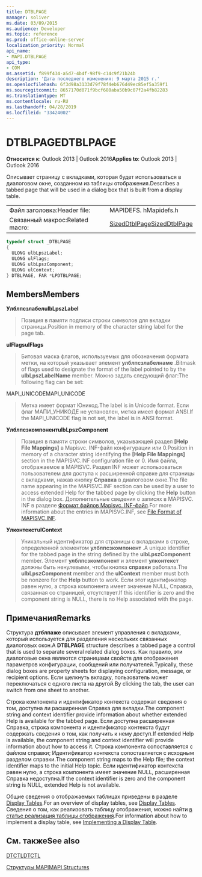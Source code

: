 ```yaml
---
title: DTBLPAGE
manager: soliver
ms.date: 03/09/2015
ms.audience: Developer
ms.topic: reference
ms.prod: office-online-server
localization_priority: Normal
api_name:
- MAPI.DTBLPAGE
api_type:
- COM
ms.assetid: f899f434-a5d7-4b4f-98f9-c14c9f21b24b
description: 'Дата последнего изменения: 9 марта 2015 г.'
ms.openlocfilehash: 6f3d98a3133d79f78f4eb676d49ec85ef5a359f1
ms.sourcegitcommit: 8657170d071f9bcf680aba50b9c07f2a4fb82283
ms.translationtype: MT
ms.contentlocale: ru-RU
ms.lasthandoff: 04/28/2019
ms.locfileid: "33424002"
---
```

# <a name="dtblpage"></a><span data-ttu-id="f5a9a-103">DTBLPAGE</span><span class="sxs-lookup"><span data-stu-id="f5a9a-103">DTBLPAGE</span></span>

  
  
<span data-ttu-id="f5a9a-104">**Относится к**: Outlook 2013 | Outlook 2016</span><span class="sxs-lookup"><span data-stu-id="f5a9a-104">**Applies to**: Outlook 2013 | Outlook 2016</span></span> 
  
<span data-ttu-id="f5a9a-105">Описывает страницу с вкладками, которая будет использоваться в диалоговом окне, созданном из таблицы отображения.</span><span class="sxs-lookup"><span data-stu-id="f5a9a-105">Describes a tabbed page that will be used in a dialog box that is built from a display table.</span></span> 
  
|||
|:-----|:-----|
|<span data-ttu-id="f5a9a-106">Файл заголовка:</span><span class="sxs-lookup"><span data-stu-id="f5a9a-106">Header file:</span></span>  <br/> |<span data-ttu-id="f5a9a-107">MAPIDEFS. h</span><span class="sxs-lookup"><span data-stu-id="f5a9a-107">Mapidefs.h</span></span>  <br/> |
|<span data-ttu-id="f5a9a-108">Связанный макрос:</span><span class="sxs-lookup"><span data-stu-id="f5a9a-108">Related macro:</span></span>  <br/> |[<span data-ttu-id="f5a9a-109">SizedDtblPage</span><span class="sxs-lookup"><span data-stu-id="f5a9a-109">SizedDtblPage</span></span>](sizeddtblpage.md) <br/> |
   
```cpp
typedef struct _DTBLPAGE
{
  ULONG ulbLpszLabel;
  ULONG ulFlags;
  ULONG ulbLpszComponent;
  ULONG ulContext;
} DTBLPAGE, FAR *LPDTBLPAGE;

```

## <a name="members"></a><span data-ttu-id="f5a9a-110">Members</span><span class="sxs-lookup"><span data-stu-id="f5a9a-110">Members</span></span>

 <span data-ttu-id="f5a9a-111">**Улблпсзлабел**</span><span class="sxs-lookup"><span data-stu-id="f5a9a-111">**ulbLpszLabel**</span></span>
  
> <span data-ttu-id="f5a9a-112">Позиция в памяти подписи строки символов для вкладки страницы.</span><span class="sxs-lookup"><span data-stu-id="f5a9a-112">Position in memory of the character string label for the page tab.</span></span>
    
 <span data-ttu-id="f5a9a-113">**ulFlags**</span><span class="sxs-lookup"><span data-stu-id="f5a9a-113">**ulFlags**</span></span>
  
> <span data-ttu-id="f5a9a-114">Битовая маска флагов, используемых для обозначения формата метки, на который указывает элемент **улблпсзлабелнаме** .</span><span class="sxs-lookup"><span data-stu-id="f5a9a-114">Bitmask of flags used to designate the format of the label pointed to by the **ulbLpszLabelName** member.</span></span> <span data-ttu-id="f5a9a-115">Можно задать следующий флаг:</span><span class="sxs-lookup"><span data-stu-id="f5a9a-115">The following flag can be set:</span></span> 
    
<span data-ttu-id="f5a9a-116">MAPI_UNICODE</span><span class="sxs-lookup"><span data-stu-id="f5a9a-116">MAPI_UNICODE</span></span> 
  
> <span data-ttu-id="f5a9a-117">Метка имеет формат Юникод.</span><span class="sxs-lookup"><span data-stu-id="f5a9a-117">The label is in Unicode format.</span></span> <span data-ttu-id="f5a9a-118">Если флаг МАПИ_УНИКОДЕ не установлен, метка имеет формат ANSI.</span><span class="sxs-lookup"><span data-stu-id="f5a9a-118">If the MAPI_UNICODE flag is not set, the label is in ANSI format.</span></span>
    
 <span data-ttu-id="f5a9a-119">**Улблпсзкомпонент**</span><span class="sxs-lookup"><span data-stu-id="f5a9a-119">**ulbLpszComponent**</span></span>
  
> <span data-ttu-id="f5a9a-120">Позиция в памяти строки символов, указывающей раздел **[Help File Mappings]** в Mapisvc. INF-файл конфигурации или 0.</span><span class="sxs-lookup"><span data-stu-id="f5a9a-120">Position in memory of a character string identifying the **[Help File Mappings]** section in the MAPISVC.INF configuration file or 0.</span></span> <span data-ttu-id="f5a9a-121">Имя файла, отображаемое в MAPISVC. Раздел INF может использоваться пользователем для доступа к расширенной справке для страницы с вкладками, нажав кнопку **Справка** в диалоговом окне.</span><span class="sxs-lookup"><span data-stu-id="f5a9a-121">The file name appearing in the MAPISVC.INF section can be used by a user to access extended Help for the tabbed page by clicking the **Help** button in the dialog box.</span></span> <span data-ttu-id="f5a9a-122">Дополнительные сведения о записях в MAPISVC. INF в разделе [Формат файлов Mapisvc. INF-файл](file-format-of-mapisvc-inf.md).</span><span class="sxs-lookup"><span data-stu-id="f5a9a-122">For more information about the entries in MAPISVC.INF, see [File Format of MAPISVC.INF](file-format-of-mapisvc-inf.md).</span></span>
    
 <span data-ttu-id="f5a9a-123">**Улконтекст**</span><span class="sxs-lookup"><span data-stu-id="f5a9a-123">**ulContext**</span></span>
  
> <span data-ttu-id="f5a9a-124">Уникальный идентификатор для страницы с вкладками в строке, определенной элементом **улблпсзкомпонент** .</span><span class="sxs-lookup"><span data-stu-id="f5a9a-124">A unique identifier for the tabbed page in the string defined by the **ulbLpszComponent** member.</span></span> <span data-ttu-id="f5a9a-125">Элемент **улблпсзкомпонент** и элемент **улконтекст** должны быть ненулевыми, чтобы кнопка **справки** работала.</span><span class="sxs-lookup"><span data-stu-id="f5a9a-125">The **ulbLpszComponent** member and the **ulContext** member must both be nonzero for the **Help** button to work.</span></span> <span data-ttu-id="f5a9a-126">Если этот идентификатор равен нулю, а строка компонента имеет значение NULL, Справка, связанная со страницей, отсутствует.</span><span class="sxs-lookup"><span data-stu-id="f5a9a-126">If this identifier is zero and the component string is NULL, there is no Help associated with the page.</span></span> 
    
## <a name="remarks"></a><span data-ttu-id="f5a9a-127">Примечания</span><span class="sxs-lookup"><span data-stu-id="f5a9a-127">Remarks</span></span>

<span data-ttu-id="f5a9a-128">Структура **дтблпаже** описывает элемент управления с вкладками, который используется для разделения нескольких связанных диалоговых окон.</span><span class="sxs-lookup"><span data-stu-id="f5a9a-128">A **DTBLPAGE** structure describes a tabbed page a control that is used to separate several related dialog boxes.</span></span> <span data-ttu-id="f5a9a-129">Как правило, эти диалоговые окна являются страницами свойств для отображения параметров конфигурации, сообщений или получателей.</span><span class="sxs-lookup"><span data-stu-id="f5a9a-129">Typically, these dialog boxes are property sheets for displaying configuration, message, or recipient options.</span></span> <span data-ttu-id="f5a9a-130">Если щелкнуть вкладку, пользователь может переключаться с одного листа на другой.</span><span class="sxs-lookup"><span data-stu-id="f5a9a-130">By clicking the tab, the user can switch from one sheet to another.</span></span> 
  
<span data-ttu-id="f5a9a-131">Строка компонента и идентификатор контекста содержат сведения о том, доступна ли расширенная Справка для вкладки.</span><span class="sxs-lookup"><span data-stu-id="f5a9a-131">The component string and context identifier provide information about whether extended Help is available for the tabbed page.</span></span> <span data-ttu-id="f5a9a-132">Если доступна расширенная Справка, строка компонента и идентификатор контекста будут содержать сведения о том, как получить к нему доступ.</span><span class="sxs-lookup"><span data-stu-id="f5a9a-132">If extended Help is available, the component string and context identifier will provide information about how to access it.</span></span> <span data-ttu-id="f5a9a-133">Строка компонента сопоставляется с файлом справки; Идентификатор контекста сопоставляется с исходным разделом справки.</span><span class="sxs-lookup"><span data-stu-id="f5a9a-133">The component string maps to the Help file; the context identifier maps to the initial Help topic.</span></span> <span data-ttu-id="f5a9a-134">Если идентификатор контекста равен нулю, а строка компонента имеет значение NULL, расширенная Справка недоступна.</span><span class="sxs-lookup"><span data-stu-id="f5a9a-134">If the context identifier is zero and the component string is NULL, extended Help is not available.</span></span>
  
<span data-ttu-id="f5a9a-135">Общие сведения о отображаемых таблицах приведены в разделе [Display Tables](display-tables.md).</span><span class="sxs-lookup"><span data-stu-id="f5a9a-135">For an overview of display tables, see [Display Tables](display-tables.md).</span></span> <span data-ttu-id="f5a9a-136">Сведения о том, как реализовать таблицу отображения, можно найти [в статье реализация таблицы отображения](display-table-implementation.md).</span><span class="sxs-lookup"><span data-stu-id="f5a9a-136">For information about how to implement a display table, see [Implementing a Display Table](display-table-implementation.md).</span></span>
  
## <a name="see-also"></a><span data-ttu-id="f5a9a-137">См. также</span><span class="sxs-lookup"><span data-stu-id="f5a9a-137">See also</span></span>



[<span data-ttu-id="f5a9a-138">DTCTL</span><span class="sxs-lookup"><span data-stu-id="f5a9a-138">DTCTL</span></span>](dtctl.md)


[<span data-ttu-id="f5a9a-139">Структуры MAPI</span><span class="sxs-lookup"><span data-stu-id="f5a9a-139">MAPI Structures</span></span>](mapi-structures.md)

